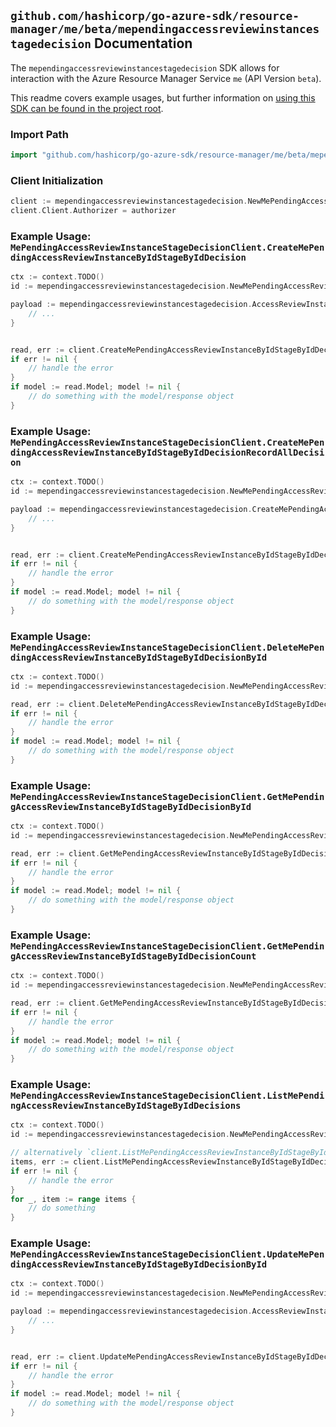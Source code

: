 
## `github.com/hashicorp/go-azure-sdk/resource-manager/me/beta/mependingaccessreviewinstancestagedecision` Documentation

The `mependingaccessreviewinstancestagedecision` SDK allows for interaction with the Azure Resource Manager Service `me` (API Version `beta`).

This readme covers example usages, but further information on [using this SDK can be found in the project root](https://github.com/hashicorp/go-azure-sdk/tree/main/docs).

### Import Path

```go
import "github.com/hashicorp/go-azure-sdk/resource-manager/me/beta/mependingaccessreviewinstancestagedecision"
```


### Client Initialization

```go
client := mependingaccessreviewinstancestagedecision.NewMePendingAccessReviewInstanceStageDecisionClientWithBaseURI("https://management.azure.com")
client.Client.Authorizer = authorizer
```


### Example Usage: `MePendingAccessReviewInstanceStageDecisionClient.CreateMePendingAccessReviewInstanceByIdStageByIdDecision`

```go
ctx := context.TODO()
id := mependingaccessreviewinstancestagedecision.NewMePendingAccessReviewInstanceStageID("accessReviewInstanceIdValue", "accessReviewStageIdValue")

payload := mependingaccessreviewinstancestagedecision.AccessReviewInstanceDecisionItem{
	// ...
}


read, err := client.CreateMePendingAccessReviewInstanceByIdStageByIdDecision(ctx, id, payload)
if err != nil {
	// handle the error
}
if model := read.Model; model != nil {
	// do something with the model/response object
}
```


### Example Usage: `MePendingAccessReviewInstanceStageDecisionClient.CreateMePendingAccessReviewInstanceByIdStageByIdDecisionRecordAllDecision`

```go
ctx := context.TODO()
id := mependingaccessreviewinstancestagedecision.NewMePendingAccessReviewInstanceStageID("accessReviewInstanceIdValue", "accessReviewStageIdValue")

payload := mependingaccessreviewinstancestagedecision.CreateMePendingAccessReviewInstanceByIdStageByIdDecisionRecordAllDecisionRequest{
	// ...
}


read, err := client.CreateMePendingAccessReviewInstanceByIdStageByIdDecisionRecordAllDecision(ctx, id, payload)
if err != nil {
	// handle the error
}
if model := read.Model; model != nil {
	// do something with the model/response object
}
```


### Example Usage: `MePendingAccessReviewInstanceStageDecisionClient.DeleteMePendingAccessReviewInstanceByIdStageByIdDecisionById`

```go
ctx := context.TODO()
id := mependingaccessreviewinstancestagedecision.NewMePendingAccessReviewInstanceStageDecisionID("accessReviewInstanceIdValue", "accessReviewStageIdValue", "accessReviewInstanceDecisionItemIdValue")

read, err := client.DeleteMePendingAccessReviewInstanceByIdStageByIdDecisionById(ctx, id)
if err != nil {
	// handle the error
}
if model := read.Model; model != nil {
	// do something with the model/response object
}
```


### Example Usage: `MePendingAccessReviewInstanceStageDecisionClient.GetMePendingAccessReviewInstanceByIdStageByIdDecisionById`

```go
ctx := context.TODO()
id := mependingaccessreviewinstancestagedecision.NewMePendingAccessReviewInstanceStageDecisionID("accessReviewInstanceIdValue", "accessReviewStageIdValue", "accessReviewInstanceDecisionItemIdValue")

read, err := client.GetMePendingAccessReviewInstanceByIdStageByIdDecisionById(ctx, id)
if err != nil {
	// handle the error
}
if model := read.Model; model != nil {
	// do something with the model/response object
}
```


### Example Usage: `MePendingAccessReviewInstanceStageDecisionClient.GetMePendingAccessReviewInstanceByIdStageByIdDecisionCount`

```go
ctx := context.TODO()
id := mependingaccessreviewinstancestagedecision.NewMePendingAccessReviewInstanceStageID("accessReviewInstanceIdValue", "accessReviewStageIdValue")

read, err := client.GetMePendingAccessReviewInstanceByIdStageByIdDecisionCount(ctx, id)
if err != nil {
	// handle the error
}
if model := read.Model; model != nil {
	// do something with the model/response object
}
```


### Example Usage: `MePendingAccessReviewInstanceStageDecisionClient.ListMePendingAccessReviewInstanceByIdStageByIdDecisions`

```go
ctx := context.TODO()
id := mependingaccessreviewinstancestagedecision.NewMePendingAccessReviewInstanceStageID("accessReviewInstanceIdValue", "accessReviewStageIdValue")

// alternatively `client.ListMePendingAccessReviewInstanceByIdStageByIdDecisions(ctx, id)` can be used to do batched pagination
items, err := client.ListMePendingAccessReviewInstanceByIdStageByIdDecisionsComplete(ctx, id)
if err != nil {
	// handle the error
}
for _, item := range items {
	// do something
}
```


### Example Usage: `MePendingAccessReviewInstanceStageDecisionClient.UpdateMePendingAccessReviewInstanceByIdStageByIdDecisionById`

```go
ctx := context.TODO()
id := mependingaccessreviewinstancestagedecision.NewMePendingAccessReviewInstanceStageDecisionID("accessReviewInstanceIdValue", "accessReviewStageIdValue", "accessReviewInstanceDecisionItemIdValue")

payload := mependingaccessreviewinstancestagedecision.AccessReviewInstanceDecisionItem{
	// ...
}


read, err := client.UpdateMePendingAccessReviewInstanceByIdStageByIdDecisionById(ctx, id, payload)
if err != nil {
	// handle the error
}
if model := read.Model; model != nil {
	// do something with the model/response object
}
```
